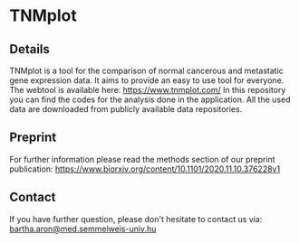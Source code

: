 # TNMplot

## Details
TNMplot is a tool for the comparison of normal cancerous and metastatic gene expression data. It aims to provide an easy to use tool for everyone.
The webtool is available here: https://www.tnmplot.com/
In this repository you can find the codes for the analysis done in the application. All the used data are downloaded from publicly available data repositories.

## Preprint
For further information please read the methods section of our preprint publication: https://www.biorxiv.org/content/10.1101/2020.11.10.376228v1

## Contact
If you have further question, please don't hesitate to contact us via: bartha.aron@med.semmelweis-univ.hu
